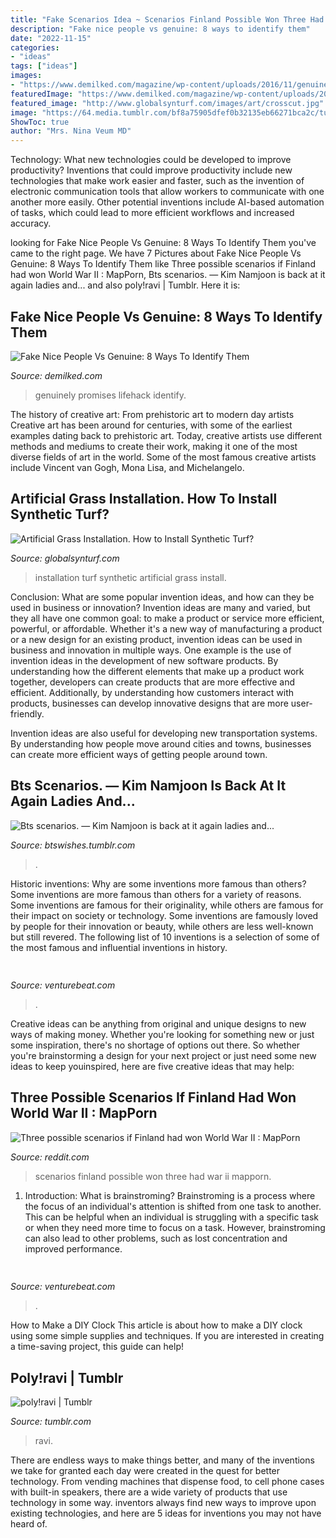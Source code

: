 ```yaml
---
title: "Fake Scenarios Idea ~ Scenarios Finland Possible Won Three Had War Ii Mapporn"
description: "Fake nice people vs genuine: 8 ways to identify them"
date: "2022-11-15"
categories:
- "ideas"
tags: ["ideas"]
images:
- "https://www.demilked.com/magazine/wp-content/uploads/2016/11/genuine-people-vs-fake-lifehack-3.jpg"
featuredImage: "https://www.demilked.com/magazine/wp-content/uploads/2016/11/genuine-people-vs-fake-lifehack-3.jpg"
featured_image: "http://www.globalsynturf.com/images/art/crosscut.jpg"
image: "https://64.media.tumblr.com/bf8a75905dfef0b32135eb66271bca2c/tumblr_peao1nDDmr1vgj5ero1_500.png"
ShowToc: true
author: "Mrs. Nina Veum MD"
---
```



Technology: What new technologies could be developed to improve productivity?
Inventions that could improve productivity include new technologies that make work easier and faster, such as the invention of electronic communication tools that allow workers to communicate with one another more easily. Other potential inventions include AI-based automation of tasks, which could lead to more efficient workflows and increased accuracy.

	

		
looking for Fake Nice People Vs Genuine: 8 Ways To Identify Them you've came to the right page. We have 7 Pictures about Fake Nice People Vs Genuine: 8 Ways To Identify Them like Three possible scenarios if Finland had won World War II : MapPorn, Bts scenarios. — Kim Namjoon is back at it again ladies and... and also poly!ravi | Tumblr. Here it is:
		
    
## Fake Nice People Vs Genuine: 8 Ways To Identify Them

<img loading=lazy src="https://www.demilked.com/magazine/wp-content/uploads/2016/11/genuine-people-vs-fake-lifehack-3.jpg" onerror="this.onerror=null;this.src='https://tse3.mm.bing.net/th?id=OIP.LyiOO3wte1d0F4GgjguW2AHaDz&amp;pid=15.1';" alt="Fake Nice People Vs Genuine: 8 Ways To Identify Them">

_Source: demilked.com_

>genuinely promises lifehack identify. 

	

The history of creative art: From prehistoric art to modern day artists
Creative art has been around for centuries, with some of the earliest examples dating back to prehistoric art. Today, creative artists use different methods and mediums to create their work, making it one of the most diverse fields of art in the world. Some of the most famous creative artists include Vincent van Gogh, Mona Lisa, and Michelangelo.

    
## Artificial Grass Installation. How To Install Synthetic Turf?

<img loading=lazy src="http://www.globalsynturf.com/images/art/crosscut.jpg" onerror="this.onerror=null;this.src='https://tse3.mm.bing.net/th?id=OIP.kad_5JSZyGVh0-8eZQsA5wHaE9&amp;pid=15.1';" alt="Artificial Grass Installation. How to Install Synthetic Turf?">

_Source: globalsynturf.com_

>installation turf synthetic artificial grass install. 

	

Conclusion: What are some popular invention ideas, and how can they be used in business or innovation?
Invention ideas are many and varied, but they all have one common goal: to make a product or service more efficient, powerful, or affordable. Whether it's a new way of manufacturing a product or a new design for an existing product, invention ideas can be used in business and innovation in multiple ways.
One example is the use of invention ideas in the development of new software products. By understanding how the different elements that make up a product work together, developers can create products that are more effective and efficient. Additionally, by understanding how customers interact with products, businesses can develop innovative designs that are more user-friendly.

Invention ideas are also useful for developing new transportation systems. By understanding how people move around cities and towns, businesses can create more efficient ways of getting people around town.

    
## Bts Scenarios. — Kim Namjoon Is Back At It Again Ladies And...

<img loading=lazy src="https://66.media.tumblr.com/21e436a3a54844084d97367f2e766cf8/tumblr_oirmqzDXUw1ue3i4do6_1280.png" onerror="this.onerror=null;this.src='https://tse4.mm.bing.net/th?id=OIP.FhnBa5ba8jzALSjpY2bNTwHaMk&amp;pid=15.1';" alt="Bts scenarios. — Kim Namjoon is back at it again ladies and...">

_Source: btswishes.tumblr.com_

>. 

	

Historic inventions: Why are some inventions more famous than others?
Some inventions are more famous than others for a variety of reasons. Some inventions are famous for their originality, while others are famous for their impact on society or technology. Some inventions are famously loved by people for their innovation or beauty, while others are less well-known but still revered. 
The following list of 10 inventions is a selection of some of the most famous and influential inventions in history.

    
## 

<img loading=lazy src="https://venturebeat.com/wp-content/uploads/2019/09/PortalTV_Superframe_1.jpg?w=800" onerror="this.onerror=null;this.src='https://tse3.mm.bing.net/th?id=OIP.Bdz4726lThVkMUL9C2deqQHaE0&amp;pid=15.1';" alt="">

_Source: venturebeat.com_

>. 

	

Creative ideas can be anything from original and unique designs to new ways of making money. Whether you're looking for something new or just some inspiration, there's no shortage of options out there. So whether you're brainstorming a design for your next project or just need some new ideas to keep youinspired, here are five creative ideas that may help: 

    
## Three Possible Scenarios If Finland Had Won World War II : MapPorn

<img loading=lazy src="https://preview.redd.it/zw8z3pxlck151.jpg?width=640&amp;crop=smart&amp;auto=webp&amp;s=f8fdc5aa57a6445d5332078038403ffe592c6e68" onerror="this.onerror=null;this.src='https://tse3.mm.bing.net/th?id=OIP.b0CxMiDg0c2hkdvBaS-xQAHaKR&amp;pid=15.1';" alt="Three possible scenarios if Finland had won World War II : MapPorn">

_Source: reddit.com_

>scenarios finland possible won three had war ii mapporn. 

	

1. Introduction: What is brainstroming?
Brainstroming is a process where the focus of an individual's attention is shifted from one task to another. This can be helpful when an individual is struggling with a specific task or when they need more time to focus on a task. However, brainstroming can also lead to other problems, such as lost concentration and improved performance.

    
## 

<img loading=lazy src="https://venturebeat.com/wp-content/uploads/2019/09/Screen-Shot-2019-09-12-at-12.22.59-PM.png?w=800" onerror="this.onerror=null;this.src='https://tse4.mm.bing.net/th?id=OIP.GD3-igNloj9WhYbLVBBZ5gHaCR&amp;pid=15.1';" alt="">

_Source: venturebeat.com_

>. 

	

How to Make a DIY Clock
This article is about how to make a DIY clock using some simple supplies and techniques. If you are interested in creating a time-saving project, this guide can help!

    
## Poly!ravi | Tumblr

<img loading=lazy src="https://64.media.tumblr.com/bf8a75905dfef0b32135eb66271bca2c/tumblr_peao1nDDmr1vgj5ero1_500.png" onerror="this.onerror=null;this.src='https://tse2.mm.bing.net/th?id=OIP.JQrmoGifW4igIfFsHjMC1AAAAA&amp;pid=15.1';" alt="poly!ravi | Tumblr">

_Source: tumblr.com_

>ravi. 

	

There are endless ways to make things better, and many of the inventions we take for granted each day were created in the quest for better technology. From vending machines that dispense food, to cell phone cases with built-in speakers, there are a wide variety of products that use technology in some way. inventors always find new ways to improve upon existing technologies, and here are 5 ideas for inventions you may not have heard of.

